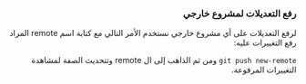 



### <div dir=rtl> رفع التعديلات لمشروع خارجي<dir>
<div dir=rtl>
لرفع التعديلات على أي مشروع خارجي نستخدم الأمر التالي مع كتابة اسم remote المراد رفع التغييرات عليه:

``
git push new-remote
``
 ومن ثم الذاهب إلى ال remote وتتحديث الصفة لمشاهدة التغييرات المرفوعة.
<div>

